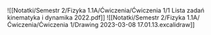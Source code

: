 ![[Notatki/Semestr 2/Fizyka 1.1A/Ćwiczenia/Ćwiczenia 1/1 Lista zadań kinematyka i dynamika 2022.pdf]]
![[Notatki/Semestr 2/Fizyka 1.1A/Ćwiczenia/Ćwiczenia 1/Drawing 2023-03-08 17.01.13.excalidraw]]